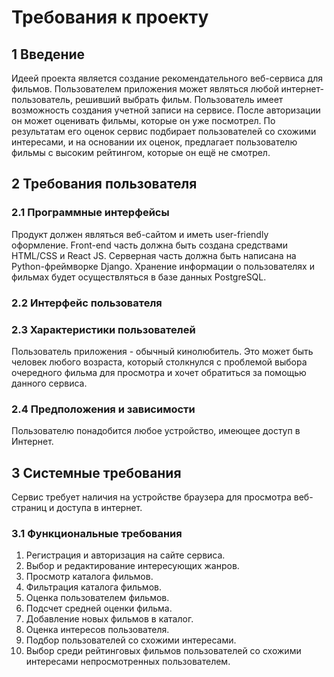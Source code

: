 # Требования к проекту

## 1 Введение
Идеей проекта является создание рекомендательного веб-сервиса для фильмов. Пользователем приложения может являться любой интернет-пользователь, решивший выбрать фильм. Пользователь имеет возможность создания учетной записи на сервисе. После авторизации он может оценивать фильмы, которые он уже посмотрел. По результатам его оценок сервис подбирает пользователей со схожими интересами, и на основании их оценок, предлагает пользователю фильмы с высоким рейтингом, которые он ещё не смотрел. 

## 2 Требования пользователя
### 2.1 Программные интерфейсы
Продукт должен являться веб-сайтом и иметь user-friendly оформление. Front-end часть должна быть создана средствами HTML/CSS и React JS. Серверная часть должна быть написана на Python-фреймворке Django. Хранение информации о пользователях и фильмах будет осуществляться в базе данных PostgreSQL.

### 2.2 Интерфейс пользователя

### 2.3 Характеристики пользователей
Пользователь приложения - обычный кинолюбитель. Это может быть человек любого возраста, который столкнулся с проблемой выбора очередного фильма для просмотра и хочет обратиться за помощью данного сервиса.

### 2.4 Предположения и зависимости
Пользователю понадобится любое устройство, имеющее доступ в Интернет.

## 3 Системные требования
Сервис требует наличия на устройстве браузера для просмотра веб-страниц и доступа в интернет.

### 3.1 Функциональные требования
1. Регистрация и авторизация на сайте сервиса.
2. Выбор и редактирование интересующих жанров.
3. Просмотр каталога фильмов.
4. Фильтрация каталога фильмов.
5. Оценка пользователем фильмов.
6. Подсчет средней оценки фильма.
7. Добавление новых фильмов в каталог.
8. Оценка интересов пользователя.
9. Подбор пользователей со схожими интересами.
10. Выбор среди рейтинговых фильмов пользователей со схожими интересами непросмотренных пользователем.
